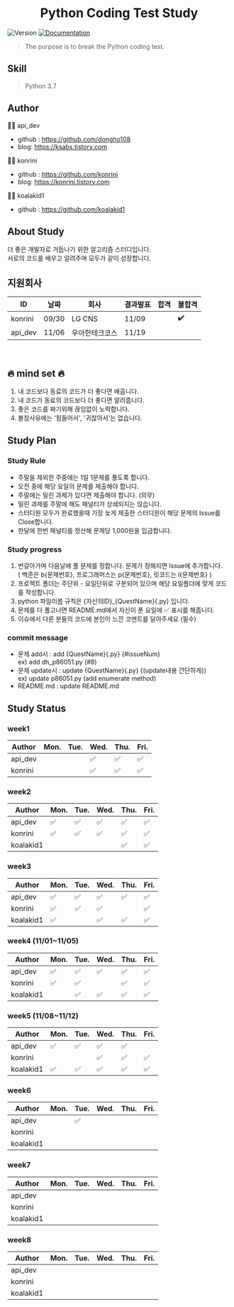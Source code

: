 <h1 align="center"> Python Coding Test Study </h1>
<p>
  <img alt="Version" src="https://img.shields.io/badge/version-1.0-blue.svg?cacheSeconds=2592000" />
  <a href="https://github.com/dongho108/breaking-codingtest" target="_blank">
    <img alt="Documentation" src="https://img.shields.io/badge/documentation-yes-brightgreen.svg" />
  </a>
</p>

>  The purpose is to break the Python coding test.


## Skill
> Python 3.7 <br>


## Author

:man_technologist:  api_dev

* github : https://github.com/dongho108
* blog: https://ksabs.tistory.com

:woman_technologist:  konrini

* github : https://github.com/konrini
* blog: https://konrini.tistory.com

:man_technologist:  koalakid1

* github : https://github.com/koalakid1

## About Study
더 좋은 개발자로 거듭나기 위한 알고리즘 스터디입니다.
<br>
서로의 코드를 배우고 알려주며 모두가 같이 성장합니다.
<br>

## 지원회사
|ID|날짜|회사|결과발표|합격|불합격|
|---|---|------|---|---|---|
|konrini|09/30|LG CNS|11/09||:heavy_check_mark:|
|api_dev|11/06|우아한테크코스|11/19|||
<br>

## :fire: mind set :fire:
1. 내 코드보다 동료의 코드가 더 좋다면 배웁니다.
2. 내 코드가 동료의 코드보다 더 좋다면 알려줍니다.
3. 좋은 코드를 짜기위해 끊임없이 노력합니다.
4. 불참사유에는 '힘들어서', '귀찮아서'는 없습니다.

## Study Plan
### Study Rule
* 주말을 제외한 주중에는 1일 1문제를 풀도록 합니다.
* 오전 중에 해당 요일의 문제를 제출해야 합니다.
* 주말에는 밀린 과제가 있다면 제출해야 합니다. (의무)
* 밀린 과제를 주말에 해도 패널티가 상쇄되지는 않습니다.
* 스터디원 모두가 완료했을때 가장 늦게 제출한 스터디원이 해당 문제의 Issue를 Close합니다.
* 한달에 한번 패널티를 정산해 문제당 1,000원을 입금합니다.

### Study progress
1. 번갈아가며 다음날에 풀 문제를 정합니다. 문제가 정해지면 Issue에 추가합니다. <br>
( 백준은 b{문제번호}, 프로그래머스는 p{문제번호}, 릿코드는 l{문제번호} )
2. 프로젝트 폴더는 주단위 - 요일단위로 구분되어 있으며 해당 요일폴더에 맞게 코드를 작성합니다.
3. python 파일이름 규칙은 {자신의ID}_{QuestName}{.py} 입니다.
4. 문제를 다 풀고나면 README.md에서 자신이 푼 요일에 :white_check_mark: 표시를 해줍니다.
5. 이슈에서 다른 분들의 코드에 본인이 느낀 코멘트를 달아주세요 (필수)

### commit message
* 문제 add시 : add {QuestName}{.py} {#issueNum}\
ex) add dh_p86051.py (#8)
* 문제 update시 : update {QuestName}{.py} {(update내용 간단하게)}\
ex) update p86051.py (add enumerate method)
* README.md : update README.md

## Study Status
### week1

|Author|Mon.|Tue.|Wed.|Thu.|Fri.|
|------|---|---|---|---|---|
|api_dev|||:white_check_mark:|:white_check_mark:|:white_check_mark:|
|konrini|||:white_check_mark:|:white_check_mark:|:white_check_mark:|

### week2
|Author|Mon.|Tue.|Wed.|Thu.|Fri.|
|------|---|---|---|---|---|
|api_dev|:white_check_mark:|:white_check_mark:|:white_check_mark:|:white_check_mark:|:white_check_mark:|
|konrini|:white_check_mark:|:white_check_mark:|:white_check_mark:|:white_check_mark:|:white_check_mark:|
|koalakid1||||:white_check_mark:|:white_check_mark:|

### week3
|Author|Mon.|Tue.|Wed.|Thu.|Fri.|
|------|---|---|---|---|---|
|api_dev|:white_check_mark:|:white_check_mark:|:white_check_mark:|:white_check_mark:|:white_check_mark:|
|konrini|:white_check_mark:|:white_check_mark:|:white_check_mark:||:white_check_mark:|
|koalakid1|:white_check_mark:||:white_check_mark:|:white_check_mark:|:white_check_mark:|

### week4 (11/01~11/05)
|Author|Mon.|Tue.|Wed.|Thu.|Fri.|
|------|---|---|---|---|---|
|api_dev|:white_check_mark:|:white_check_mark:|:white_check_mark:|:white_check_mark:|:white_check_mark:|
|konrini|:white_check_mark:|:white_check_mark:||:white_check_mark:|:white_check_mark:|
|koalakid1||:white_check_mark:|:white_check_mark:|:white_check_mark:|:white_check_mark:|

### week5 (11/08~11/12)
|Author|Mon.|Tue.|Wed.|Thu.|Fri.|
|------|---|---|---|---|---|
|api_dev|:white_check_mark:|:white_check_mark:|:white_check_mark:|:white_check_mark:||
|konrini|||:white_check_mark:|:white_check_mark:|:white_check_mark:|
|koalakid1|:white_check_mark:|:white_check_mark:|:white_check_mark:|:white_check_mark:|:white_check_mark:|

### week6
|Author|Mon.|Tue.|Wed.|Thu.|Fri.|
|------|---|---|---|---|---|
|api_dev||:white_check_mark:||||
|konrini||||||
|koalakid1||||||

### week7
|Author|Mon.|Tue.|Wed.|Thu.|Fri.|
|------|---|---|---|---|---|
|api_dev||||||
|konrini||||||
|koalakid1||||||

### week8
|Author|Mon.|Tue.|Wed.|Thu.|Fri.|
|------|---|---|---|---|---|
|api_dev||||||
|konrini||||||
|koalakid1||||||
